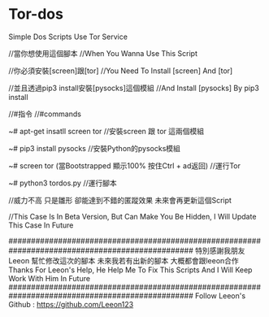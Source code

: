 # Tor-dos
Simple Dos Scripts Use Tor Service

//當你想使用這個腳本
//When You Wanna Use This Script

//你必須安裝[screen]跟[tor]
//You Need To Install [screen] And [tor]

//並且透過pip3 install安裝[pysocks]這個模組
//And Install [pysocks] By pip3 install

//#指令
//#commands

~# apt-get insatll screen tor //安裝screen 跟 tor 這兩個模組

~# pip3 install pysocks //安裝Python的pysocks模組

~# screen tor (當Bootstrapped 顯示100% 按住Ctrl + ad返回) //運行Tor
              
~# python3 tordos.py //運行腳本

//威力不高 只是雛形 卻能達到不錯的匿蹤效果 未來會再更新這個Script

//This Case Is In Beta Version, But Can Make You Be Hidden, I Will Update This Case In Future


#################################################################################################
             特別感謝我朋友 Leeon 幫忙修改這次的腳本 未來我若有出新的腳本 大概都會跟leeon合作         
 Thanks For Leeon's Help, He Help Me To Fix This Scripts And I Will Keep Work With Him In Future 
#################################################################################################
Follow Leeon's Github : https://github.com/Leeon123
